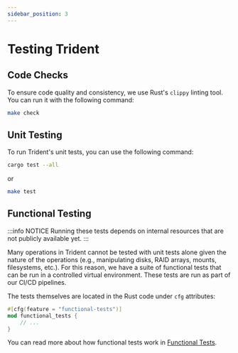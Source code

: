 ```yaml
---
sidebar_position: 3
---
```


# Testing Trident

## Code Checks

To ensure code quality and consistency, we use Rust's `clippy` linting tool. You
can run it with the following command:

```bash
make check
```

## Unit Testing

To run Trident's unit tests, you can use the following command:

```bash
cargo test --all
```

or

```bash
make test
```

## Functional Testing

:::info NOTICE
Running these tests depends on internal resources that are not publicly
available yet.
:::

Many operations in Trident cannot be tested with unit tests alone given the
nature of the operations (e.g., manipulating disks, RAID arrays, mounts,
filesystems, etc.). For this reason, we have a suite of functional tests that
can be run in a controlled virtual environment. These tests are run as part of
our CI/CD pipelines.

The tests themselves are located in the Rust code under `cfg`
attributes:

```rust
#[cfg(feature = "functional-tests")]
mod functional_tests {
    // ...
}
```

You can read more about how functional tests work in
[Functional Tests](Functional-Tests.md).
